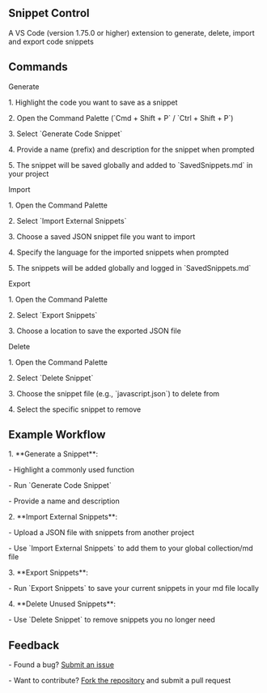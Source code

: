 ## Snippet Control

A VS Code (version 1.75.0 or higher) extension to generate, delete, import and export code snippets

## Commands

Generate

1\. Highlight the code you want to save as a snippet

2\. Open the Command Palette (\`Cmd + Shift + P\` / \`Ctrl + Shift + P\`)

3\. Select \`Generate Code Snippet\`

4\. Provide a name (prefix) and description for the snippet when prompted

5\. The snippet will be saved globally and added to \`SavedSnippets.md\` in your project

Import

1\. Open the Command Palette

2\. Select \`Import External Snippets\`

3\. Choose a saved JSON snippet file you want to import

4\. Specify the language for the imported snippets when prompted

5\. The snippets will be added globally and logged in \`SavedSnippets.md\`

Export

1\. Open the Command Palette

2\. Select \`Export Snippets\`

3\. Choose a location to save the exported JSON file

Delete

1\. Open the Command Palette

2\. Select \`Delete Snippet\`

3\. Choose the snippet file (e.g., \`javascript.json\`) to delete from

4\. Select the specific snippet to remove

## Example Workflow

1\. \*\*Generate a Snippet\*\*:

\- Highlight a commonly used function

\- Run \`Generate Code Snippet\`

\- Provide a name and description

2\. \*\*Import External Snippets\*\*:

\- Upload a JSON file with snippets from another project

\- Use \`Import External Snippets\` to add them to your global collection/md file

3\. \*\*Export Snippets\*\*:

\- Run \`Export Snippets\` to save your current snippets in your md file locally

4\. \*\*Delete Unused Snippets\*\*:

\- Use \`Delete Snippet\` to remove snippets you no longer need


## Feedback

\- Found a bug? [Submit an issue](https://github.com/daniel68045/snippet-ctrl/issues)

\- Want to contribute? [Fork the repository](https://github.com/daniel68045/snippet-ctrl) and submit a pull request
